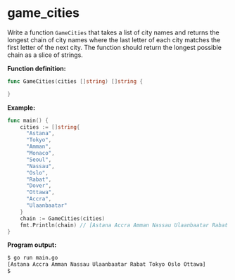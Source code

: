 # game_cities


Write a function `GameCities` that takes a list of city names and returns the longest chain of city names where the last letter of each city matches the first letter of the next city. The function should return the longest possible chain as a slice of strings.

**Function definition:**

```go
func GameCities(cities []string) []string {

}
```

**Example:**

```go
func main() {
    cities := []string{
      "Astana",
      "Tokyo",
      "Amman",
      "Monaco",
      "Seoul",
      "Nassau",
      "Oslo",
      "Rabat",
      "Dover",
      "Ottawa",
      "Accra",
      "Ulaanbaatar"
    }
    chain := GameCities(cities)
    fmt.Println(chain) // [Astana Accra Amman Nassau Ulaanbaatar Rabat Tokyo Oslo Ottawa]
}
```

**Program output:**

```sh
$ go run main.go
[Astana Accra Amman Nassau Ulaanbaatar Rabat Tokyo Oslo Ottawa]
$
```
